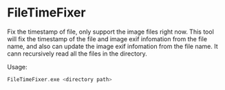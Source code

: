 # FileTimeFixer

Fix the timestamp of file, only support the image files right now.
This tool will fix the timestamp of the file and image exif infomation from the file name, and also can update the image exif infomation from the file name.
It cann recursively read all the files in the directory.

Usage:

```cpp
FileTimeFixer.exe <directory path>
```
